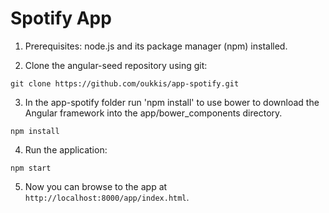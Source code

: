 Spotify App
===========

1. Prerequisites: node.js and its package manager (npm) installed.

2. Clone the angular-seed repository using git:

```
git clone https://github.com/oukkis/app-spotify.git
```

3. In the app-spotify folder run 'npm install' to use bower to download the Angular framework into the app/bower_components directory.

```
npm install
```

4. Run the application:

```
npm start
```

5. Now you can browse to the app at `http://localhost:8000/app/index.html`.


















